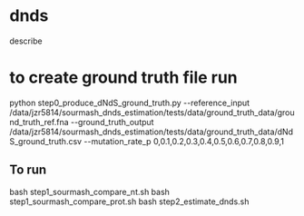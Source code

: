 # dnds
describe

# to create ground truth file run
python step0_produce_dNdS_ground_truth.py --reference_input /data/jzr5814/sourmash_dnds_estimation/tests/data/ground_truth_data/ground_truth_ref.fna --ground_truth_output /data/jzr5814/sourmash_dnds_estimation/tests/data/ground_truth_data/dNdS_ground_truth.csv --mutation_rate_p 0,0.1,0.2,0.3,0.4,0.5,0.6,0.7,0.8,0.9,1

## To run
bash step1_sourmash_compare_nt.sh
bash step1_sourmash_compare_prot.sh
bash step2_estimate_dnds.sh

